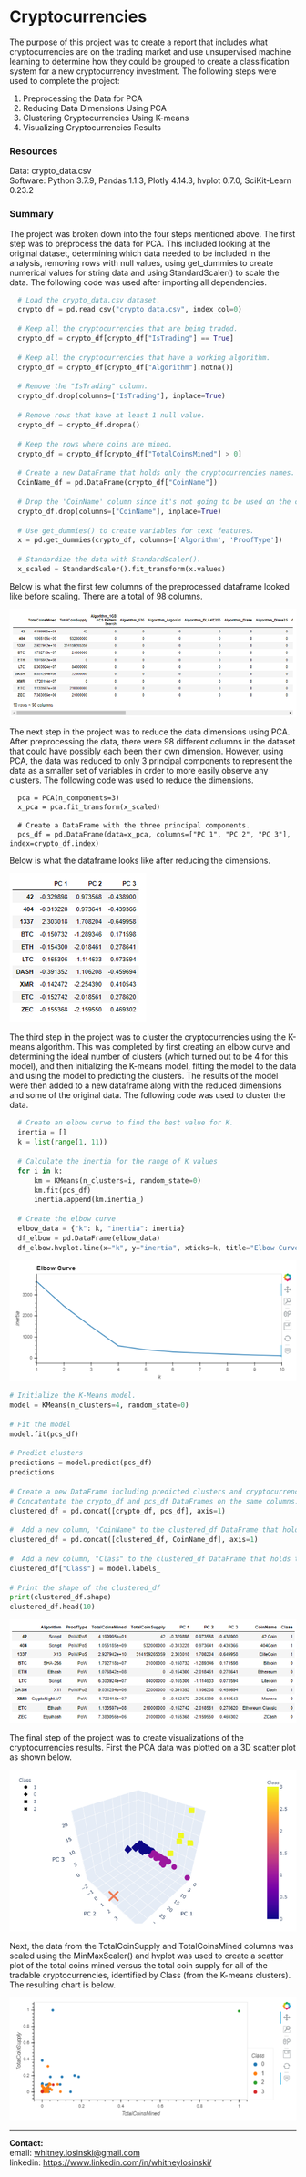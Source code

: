 # Cryptocurrencies

The purpose of this project was to create a report that includes what cryptocurrencies are on the trading market and use unsupervised machine learning to determine how they could be grouped to create a classification system for a new cryptocurrency investment.  The following steps were used to complete the project:
1. Preprocessing the Data for PCA
2. Reducing Data Dimensions Using PCA
3. Clustering Cryptocurrencies Using K-means
4. Visualizing Cryptocurrencies Results

### Resources
Data: crypto_data.csv </br>
Software: Python 3.7.9, Pandas 1.1.3, Plotly 4.14.3, hvplot 0.7.0, SciKit-Learn 0.23.2 </br>

### Summary
The project was broken down into the four steps mentioned above.  The first step was to preprocess the data for PCA.  This included looking at the original dataset, determining which data needed to be included in the analysis, removing rows with null values, using get_dummies to create numerical values for string data and using StandardScaler() to scale the data.  The following code was used after importing all dependencies.

```py
  # Load the crypto_data.csv dataset.
  crypto_df = pd.read_csv("crypto_data.csv", index_col=0)
  
  # Keep all the cryptocurrencies that are being traded.
  crypto_df = crypto_df[crypto_df["IsTrading"] == True]
  
  # Keep all the cryptocurrencies that have a working algorithm.
  crypto_df = crypto_df[crypto_df["Algorithm"].notna()]
  
  # Remove the "IsTrading" column. 
  crypto_df.drop(columns=["IsTrading"], inplace=True)
  
  # Remove rows that have at least 1 null value.
  crypto_df = crypto_df.dropna()
  
  # Keep the rows where coins are mined.
  crypto_df = crypto_df[crypto_df["TotalCoinsMined"] > 0]
  
  # Create a new DataFrame that holds only the cryptocurrencies names.
  CoinName_df = pd.DataFrame(crypto_df["CoinName"])
  
  # Drop the 'CoinName' column since it's not going to be used on the clustering algorithm.
  crypto_df.drop(columns=["CoinName"], inplace=True)
  
  # Use get_dummies() to create variables for text features.
  x = pd.get_dummies(crypto_df, columns=['Algorithm', 'ProofType'])
  
  # Standardize the data with StandardScaler().
  x_scaled = StandardScaler().fit_transform(x.values)
```
Below is what the first few columns of the preprocessed dataframe looked like before scaling.  There are a total of 98 columns.

![Preprocessed_data](Results/Preprocessed_data.png)

The next step in the project was to reduce the data dimensions using PCA.  After preprocessing the data, there were 98 different columns in the dataset that could have possibly each been their own dimension.  However, using PCA, the data was reduced to only 3 principal components to represent the data as a smaller set of variables in order to more easily observe any clusters.  The following code was used to reduce the dimensions.

```py# Initialize PCA Model
  pca = PCA(n_components=3)
  x_pca = pca.fit_transform(x_scaled)
  
  # Create a DataFrame with the three principal components.
  pcs_df = pd.DataFrame(data=x_pca, columns=["PC 1", "PC 2", "PC 3"], index=crypto_df.index)
```

Below is what the dataframe looks like after reducing the dimensions.

![Reduced_data](Results/Reduced_data.png)

The third step in the project was to cluster the cryptocurrencies using the K-means algorithm.  This was completed by first creating an elbow curve and determining the ideal number of clusters (which turned out to be 4 for this model), and then initializing the K-means model, fitting the model to the data and using the model to predicting the clusters.  The results of the model were then added to a new dataframe along with the reduced dimensions and some of the original data.  The following code was used to cluster the data.

```py
  # Create an elbow curve to find the best value for K.
  inertia = []
  k = list(range(1, 11))

  # Calculate the inertia for the range of K values
  for i in k:
      km = KMeans(n_clusters=i, random_state=0)
      km.fit(pcs_df)
      inertia.append(km.inertia_)

  # Create the elbow curve
  elbow_data = {"k": k, "inertia": inertia}
  df_elbow = pd.DataFrame(elbow_data)
  df_elbow.hvplot.line(x="k", y="inertia", xticks=k, title="Elbow Curve")
```
![Elbow_Curve](Results/Elbow_curve.png)

```py
# Initialize the K-Means model.
model = KMeans(n_clusters=4, random_state=0)

# Fit the model
model.fit(pcs_df)

# Predict clusters
predictions = model.predict(pcs_df)
predictions

# Create a new DataFrame including predicted clusters and cryptocurrencies features.
# Concatentate the crypto_df and pcs_df DataFrames on the same columns.
clustered_df = pd.concat([crypto_df, pcs_df], axis=1)

#  Add a new column, "CoinName" to the clustered_df DataFrame that holds the names of the cryptocurrencies. 
clustered_df = pd.concat([clustered_df, CoinName_df], axis=1)

#  Add a new column, "Class" to the clustered_df DataFrame that holds the predictions.
clustered_df["Class"] = model.labels_

# Print the shape of the clustered_df
print(clustered_df.shape)
clustered_df.head(10)
```

![Clustered_data](Results/Clustered_data.png)

The final step of the project was to create visualizations of the cryptocurrencies results.  First the PCA data was plotted on a 3D scatter plot as shown below.

![3d_scatter_plot](Results/3d_scatter_plot.png)

Next, the data from the TotalCoinSupply and TotalCoinsMined columns was scaled using the MinMaxScaler() and hvplot was used to create a scatter plot of the total coins mined versus the total coin supply for all of the tradable cryptocurrencies, identified by Class (from the K-means clusters).  The resulting chart is below.

![hvplot](Results/hvplot.png)

<hr></hr>


**Contact:** </br>
email: whitney.losinski@gmail.com</br>
linkedin: https://www.linkedin.com/in/whitneylosinski/
